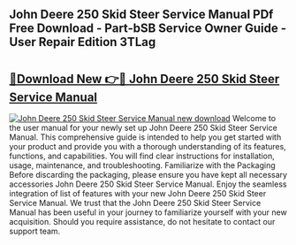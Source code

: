 ## John Deere 250 Skid Steer Service Manual PDf Free Download - Part-bSB Service Owner Guide - User Repair Edition 3TLag

# <h2><a href="http://bc31884.oget.top/?id=John+Deere+250+Skid+Steer+Service+Manual">🔗Download New 👉🔴 John Deere 250 Skid Steer Service Manual</a></h2>

[![John Deere 250 Skid Steer Service Manual new download](https://i.imgur.com/5g1atiW.png)](http://bc31884.oget.top/?id=John+Deere+250+Skid+Steer+Service+Manual)
Welcome to the user manual for your newly set up John Deere 250 Skid Steer Service Manual. This comprehensive guide is intended to help you get started with your product and provide you with a thorough understanding of its features, functions, and capabilities. You will find clear instructions for installation, usage, maintenance, and troubleshooting. Familiarize with the Packaging Before discarding the packaging, please ensure you have kept all necessary accessories John Deere 250 Skid Steer Service Manual. Enjoy the seamless integration of list of features with your new John Deere 250 Skid Steer Service Manual. We trust that the John Deere 250 Skid Steer Service Manual has been useful in your journey to familiarize yourself with your new acquisition. Should you require assistance, do not hesitate to contact our support team.
